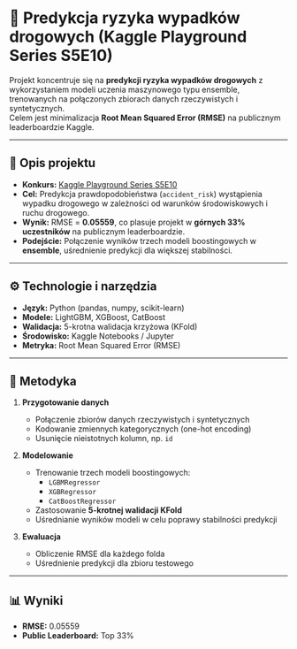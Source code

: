 # 🚗 Predykcja ryzyka wypadków drogowych (Kaggle Playground Series S5E10)

Projekt koncentruje się na **predykcji ryzyka wypadków drogowych** z wykorzystaniem modeli uczenia maszynowego typu ensemble, trenowanych na połączonych zbiorach danych rzeczywistych i syntetycznych.  
Celem jest minimalizacja **Root Mean Squared Error (RMSE)** na publicznym leaderboardzie Kaggle.

---

## 🧠 Opis projektu

- **Konkurs:** [Kaggle Playground Series S5E10](https://www.kaggle.com/competitions/playground-series-s5e10)  
- **Cel:** Predykcja prawdopodobieństwa (`accident_risk`) wystąpienia wypadku drogowego w zależności od warunków środowiskowych i ruchu drogowego.  
- **Wynik:** RMSE = **0.05559**, co plasuje projekt w **górnych 33% uczestników** na publicznym leaderboardzie.  
- **Podejście:** Połączenie wyników trzech modeli boostingowych w **ensemble**, uśrednienie predykcji dla większej stabilności.

---

## ⚙️ Technologie i narzędzia

- **Język:** Python (pandas, numpy, scikit-learn)  
- **Modele:** LightGBM, XGBoost, CatBoost  
- **Walidacja:** 5-krotna walidacja krzyżowa (KFold)  
- **Środowisko:** Kaggle Notebooks / Jupyter  
- **Metryka:** Root Mean Squared Error (RMSE)  

---

## 🧩 Metodyka

1. **Przygotowanie danych**
   - Połączenie zbiorów danych rzeczywistych i syntetycznych  
   - Kodowanie zmiennych kategorycznych (one-hot encoding)  
   - Usunięcie nieistotnych kolumn, np. `id`  

2. **Modelowanie**
   - Trenowanie trzech modeli boostingowych:  
     - `LGBMRegressor`  
     - `XGBRegressor`  
     - `CatBoostRegressor`  
   - Zastosowanie **5-krotnej walidacji KFold**  
   - Uśrednianie wyników modeli w celu poprawy stabilności predykcji  

3. **Ewaluacja**
   - Obliczenie RMSE dla każdego folda  
   - Uśrednienie predykcji dla zbioru testowego  

---

## 📊 Wyniki

- **RMSE:** 0.05559  
- **Public Leaderboard:** Top 33%  
